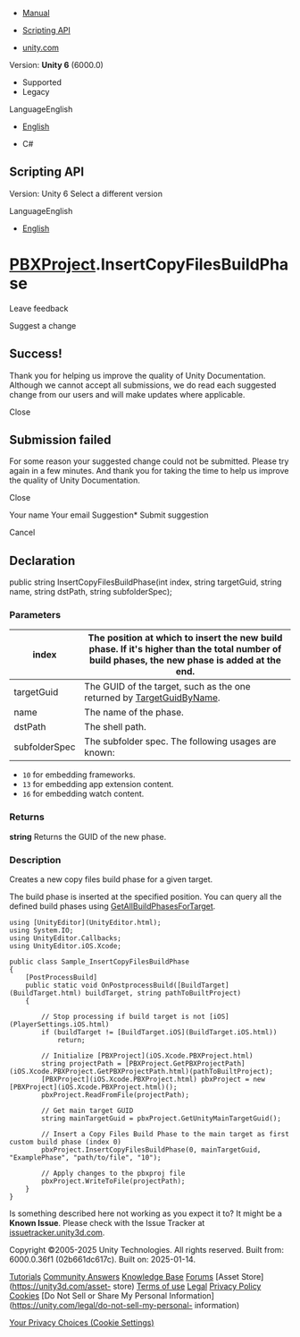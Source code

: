 [ ]()

  * [Manual](../Manual/index.html)
  * [Scripting API](../ScriptReference/index.html)

  * [unity.com](https://unity.com/)

Version: **Unity 6** (6000.0)

  * Supported
  * Legacy

LanguageEnglish

  * [English]()

  * C#

[ ](https://docs.unity3d.com)

## Scripting API

Version: Unity 6 Select a different version

LanguageEnglish

  * [English]()

#  [PBXProject](iOS.Xcode.PBXProject.html).InsertCopyFilesBuildPhase

Leave feedback

Suggest a change

## Success!

Thank you for helping us improve the quality of Unity Documentation. Although
we cannot accept all submissions, we do read each suggested change from our
users and will make updates where applicable.

Close

## Submission failed

For some reason your suggested change could not be submitted. Please <a>try
again</a> in a few minutes. And thank you for taking the time to help us
improve the quality of Unity Documentation.

Close

Your name Your email Suggestion* Submit suggestion

Cancel

[ ]()

## Declaration

public string InsertCopyFilesBuildPhase(int index, string targetGuid, string
name, string dstPath, string subfolderSpec);

### Parameters

index | The position at which to insert the new build phase. If it's higher than the total number of build phases, the new phase is added at the end.  
---|---  
targetGuid | The GUID of the target, such as the one returned by [TargetGuidByName](iOS.Xcode.PBXProject.TargetGuidByName.html).  
name | The name of the phase.  
dstPath | The shell path.  
subfolderSpec | The subfolder spec. The following usages are known: 

  * `10` for embedding frameworks.
  * `13` for embedding app extension content.
  * `16` for embedding watch content.

  
  
### Returns

**string** Returns the GUID of the new phase.

### Description

Creates a new copy files build phase for a given target.

The build phase is inserted at the specified position. You can query all the
defined build phases using
[GetAllBuildPhasesForTarget](iOS.Xcode.PBXProject.GetAllBuildPhasesForTarget.html).

    
    
    using [UnityEditor](UnityEditor.html);
    using System.IO;
    using UnityEditor.Callbacks;
    using UnityEditor.iOS.Xcode;  
      
    public class Sample_InsertCopyFilesBuildPhase  
    {
        [PostProcessBuild]
        public static void OnPostprocessBuild([BuildTarget](BuildTarget.html) buildTarget, string pathToBuiltProject)
        {  
      
            // Stop processing if build target is not [iOS](PlayerSettings.iOS.html)
            if (buildTarget != [BuildTarget.iOS](BuildTarget.iOS.html))
                return;  
      
            // Initialize [PBXProject](iOS.Xcode.PBXProject.html)
            string projectPath = [PBXProject.GetPBXProjectPath](iOS.Xcode.PBXProject.GetPBXProjectPath.html)(pathToBuiltProject);
            [PBXProject](iOS.Xcode.PBXProject.html) pbxProject = new [PBXProject](iOS.Xcode.PBXProject.html)();
            pbxProject.ReadFromFile(projectPath);  
      
            // Get main target GUID  
            string mainTargetGuid = pbxProject.GetUnityMainTargetGuid();  
      
            // Insert a Copy Files Build Phase to the main target as first custom build phase (index 0)
            pbxProject.InsertCopyFilesBuildPhase(0, mainTargetGuid, "ExamplePhase", "path/to/file", "10");  
      
            // Apply changes to the pbxproj file
            pbxProject.WriteToFile(projectPath);
        }
    }
    

Is something described here not working as you expect it to? It might be a
**Known Issue**. Please check with the Issue Tracker at
[issuetracker.unity3d.com](https://issuetracker.unity3d.com).

Copyright ©2005-2025 Unity Technologies. All rights reserved. Built from:
6000.0.36f1 (02b661dc617c). Built on: 2025-01-14.

[Tutorials](https://unity3d.com/learn) [Community
Answers](https://answers.unity3d.com) [Knowledge
Base](https://support.unity3d.com/hc/en-us)
[Forums](https://forum.unity3d.com) [Asset Store](https://unity3d.com/asset-
store) [Terms of use](https://docs.unity3d.com/Manual/TermsOfUse.html)
[Legal](https://unity.com/legal) [Privacy
Policy](https://unity.com/legal/privacy-policy)
[Cookies](https://unity.com/legal/cookie-policy) [Do Not Sell or Share My
Personal Information](https://unity.com/legal/do-not-sell-my-personal-
information)

[Your Privacy Choices (Cookie Settings)](javascript:void\(0\);)

